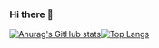 ### Hi there 👋

<!--
**GustavoEklund/GustavoEklund** is a ✨ _special_ ✨ repository because its `README.md` (this file) appears on your GitHub profile.
-->
[![Anurag's GitHub stats](https://github-readme-stats.vercel.app/api?username=GustavoEklund&show_icons=true&hide=stars)](https://github.com/anuraghazra/github-readme-stats)[![Top Langs](https://github-readme-stats.vercel.app/api/top-langs/?username=GustavoEklund&layout=compact&count=8)](https://github.com/anuraghazra/github-readme-stats)
